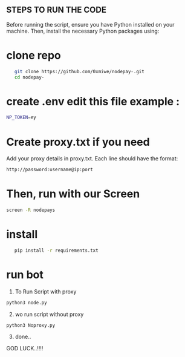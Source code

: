 ## STEPS TO RUN THE CODE 

Before running the script, ensure you have Python installed on your machine. Then, install the necessary Python packages using:

# clone repo
 ```sh
    git clone https://github.com/0xmiwe/nodepay-.git 
    cd nodepay-
 ```
# create .env edit this file example :
 ```sh
 NP_TOKEN=ey
 ```
# Create proxy.txt if you need
 Add your proxy details in proxy.txt. Each line should have the format:
 ```sh
 http://password:username@ip:port
 ```
# Then, run with our Screen
```sh
screen -R nodepays
```
# install 
```sh
   pip install -r requirements.txt
```
# run bot

 1. To Run Script with proxy
   ```sh
   python3 node.py
   ``` 
 2. wo run script without proxy
  ```sh
  python3 Noproxy.py
  ```
 3. done..

GOD LUCK..!!!!
